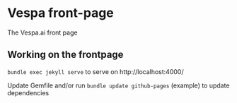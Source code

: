 # Vespa front-page
The Vespa.ai front page

## Working on the frontpage
```bundle exec jekyll serve``` to serve on http://localhost:4000/

Update Gemfile and/or run ```bundle update github-pages``` (example) to update dependencies